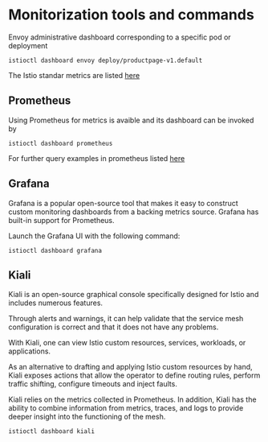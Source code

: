 # Monitorization tools and commands

Envoy administrative dashboard corresponding to a specific pod or deployment

`istioctl dashboard envoy deploy/productpage-v1.default`

The Istio standar metrics are listed [here](https://istio.io/latest/docs/reference/config/metrics/)

## Prometheus

Using Prometheus for metrics is avaible and its dashboard can be invoked by

`istioctl dashboard prometheus`

For further query examples in prometheus listed [here](https://prometheus.io/docs/prometheus/latest/querying/examples/)

## Grafana

Grafana is a popular open-source tool that makes it easy to construct custom monitoring dashboards from a backing metrics source. Grafana has built-in support for Prometheus.

Launch the Grafana UI with the following command:

`istioctl dashboard grafana`

## Kiali

Kiali is an open-source graphical console specifically designed for Istio and includes numerous features.

Through alerts and warnings, it can help validate that the service mesh configuration is correct and that it does not have any problems.

With Kiali, one can view Istio custom resources, services, workloads, or applications.

As an alternative to drafting and applying Istio custom resources by hand, Kiali exposes actions that allow the operator to define routing rules, perform traffic shifting, configure timeouts and inject faults.

Kiali relies on the metrics collected in Prometheus. In addition, Kiali has the ability to combine information from metrics, traces, and logs to provide deeper insight into the functioning of the mesh.

`istioctl dashboard kiali`